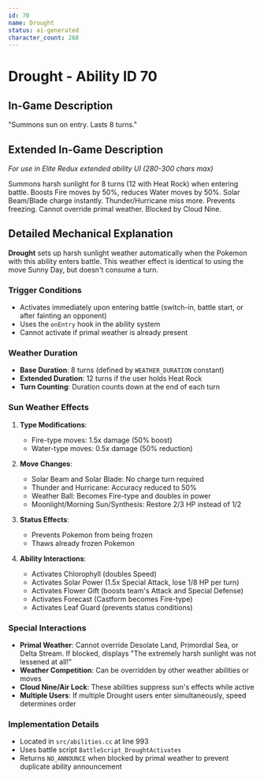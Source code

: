 ```yaml
---
id: 70
name: Drought
status: ai-generated
character_count: 268
---
```


# Drought - Ability ID 70

## In-Game Description
"Summons sun on entry. Lasts 8 turns."

## Extended In-Game Description
*For use in Elite Redux extended ability UI (280-300 chars max)*

Summons harsh sunlight for 8 turns (12 with Heat Rock) when entering battle. Boosts Fire moves by 50%, reduces Water moves by 50%. Solar Beam/Blade charge instantly. Thunder/Hurricane miss more. Prevents freezing. Cannot override primal weather. Blocked by Cloud Nine.

## Detailed Mechanical Explanation
**Drought** sets up harsh sunlight weather automatically when the Pokemon with this ability enters battle. This weather effect is identical to using the move Sunny Day, but doesn't consume a turn.

### Trigger Conditions
- Activates immediately upon entering battle (switch-in, battle start, or after fainting an opponent)
- Uses the `onEntry` hook in the ability system
- Cannot activate if primal weather is already present

### Weather Duration
- **Base Duration**: 8 turns (defined by `WEATHER_DURATION` constant)
- **Extended Duration**: 12 turns if the user holds Heat Rock
- **Turn Counting**: Duration counts down at the end of each turn

### Sun Weather Effects
1. **Type Modifications**:
   - Fire-type moves: 1.5x damage (50% boost)
   - Water-type moves: 0.5x damage (50% reduction)

2. **Move Changes**:
   - Solar Beam and Solar Blade: No charge turn required
   - Thunder and Hurricane: Accuracy reduced to 50%
   - Weather Ball: Becomes Fire-type and doubles in power
   - Moonlight/Morning Sun/Synthesis: Restore 2/3 HP instead of 1/2

3. **Status Effects**:
   - Prevents Pokemon from being frozen
   - Thaws already frozen Pokemon

4. **Ability Interactions**:
   - Activates Chlorophyll (doubles Speed)
   - Activates Solar Power (1.5x Special Attack, lose 1/8 HP per turn)
   - Activates Flower Gift (boosts team's Attack and Special Defense)
   - Activates Forecast (Castform becomes Fire-type)
   - Activates Leaf Guard (prevents status conditions)

### Special Interactions
- **Primal Weather**: Cannot override Desolate Land, Primordial Sea, or Delta Stream. If blocked, displays "The extremely harsh sunlight was not lessened at all!"
- **Weather Competition**: Can be overridden by other weather abilities or moves
- **Cloud Nine/Air Lock**: These abilities suppress sun's effects while active
- **Multiple Users**: If multiple Drought users enter simultaneously, speed determines order

### Implementation Details
- Located in `src/abilities.cc` at line 993
- Uses battle script `BattleScript_DroughtActivates`
- Returns `NO_ANNOUNCE` when blocked by primal weather to prevent duplicate ability announcement